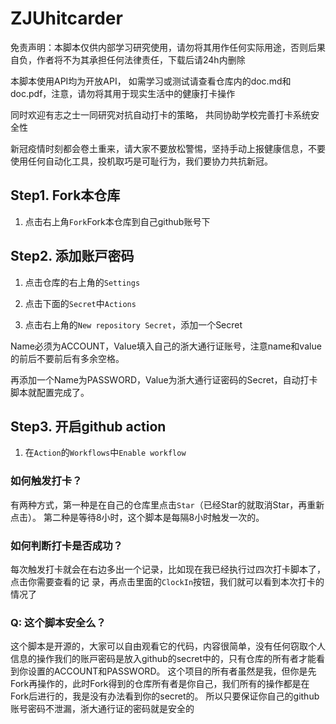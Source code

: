 # ZJUhitcarder

免责声明：本脚本仅供内部学习研究使用，请勿将其用作任何实际用途，否则后果自负，作者将不为其承担任何法律责任，下载后请24h内删除

本脚本使用API均为开放API， 如需学习或测试请查看仓库内的doc.md和doc.pdf，注意，请勿将其用于现实生活中的健康打卡操作

同时欢迎有志之士一同研究对抗自动打卡的策略， 共同协助学校完善打卡系统安全性

新冠疫情时刻都会卷土重来，请大家不要放松警惕，坚持手动上报健康信息，不要使用任何自动化工具，投机取巧是可耻行为，我们要协力共抗新冠。

## Step1. Fork本仓库

1. 点击右上角`Fork`Fork本仓库到自己github账号下

## Step2. 添加账⼾密码

1. 点击仓库的右上⻆的`Settings`

2. 点击下⾯的`Secret`中`Actions`

3. 点击右上⻆的`New repository Secret`，添加⼀个Secret

Name必须为ACCOUNT，Value填⼊⾃⼰的浙⼤通⾏证账号，注意name和value的前后不要前后有多余空格。

再添加⼀个Name为PASSWORD，Value为浙⼤通⾏证密码的Secret，⾃动打卡脚本就配置完成了。

## Step3. 开启github action

1. 在`Action`的`Workflows`中`Enable workflow`

### 如何触发打卡？

有两种⽅式，第⼀种是在⾃⼰的仓库⾥点击`Star`（已经Star的就取消Star，再重新点击）。
第⼆种是等待8小时，这个脚本是每隔8小时触发⼀次的。

### 如何判断打卡是否成功？

每次触发打卡就会在右边多出⼀个记录，⽐如现在我已经执⾏过四次打卡脚本了，点击你需要查看的记
录，再点击⾥⾯的`ClockIn`按钮，我们就可以看到本次打卡的情况了

### Q: 这个脚本安全么？

这个脚本是开源的，⼤家可以⾃由观看它的代码，内容很简单，没有任何窃取个⼈信息的操作我们的账⼾密码是放⼊github的secret中的，只有仓库的所有者才能看到你设置的ACCOUNT和PASSWORD。
这个项⽬的所有者虽然是我，但你是先Fork再操作的，此时Fork得到的仓库所有者是你⾃⼰，我们所有的操作都是在Fork后进⾏的，我是没有办法看到你的secret的。
所以只要保证你⾃⼰的github账号密码不泄漏，浙⼤通⾏证的密码就是安全的
